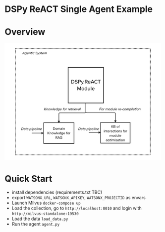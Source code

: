 # DSPy ReACT Single Agent Example

# Overview

![](overview.png)

# Quick Start

- install dependencies (requirements.txt TBC)
- export `WATSONX_URL`, `WATSONX_APIKEY`, `WATSONX_PROJECTID` as envars
- Launch Milvus `docker-compose up`
- Load the collection, go to `http://localhost:8010` and login with `http://milvus-standalone:19530`
- Load the data `load_data.py`
- Run the agent `agent.py`

